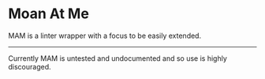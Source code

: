# Moan At Me

MAM is a linter wrapper with a focus to be easily extended.

---

Currently MAM is untested and undocumented and so use is highly discouraged.
